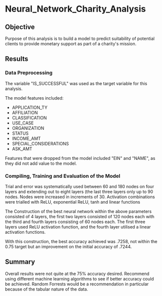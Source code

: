 # Neural_Network_Charity_Analysis

## Objective
Purpose of this analysis is to build a model to predict suitability of potential clients to provide monetary support as part of a charity's mission.

## Results

### Data Preprocessing
The variable "IS_SUCCESSFUL" was used as the target variable for this analysis.  

The model features included:
- APPLICATION_TY
- AFFILIATION
- CLASSIFICATION
- USE_CASE
- ORGANIZATION
- STATUS
- INCOME_AMT
- SPECIAL_CONSIDERATIONS
- ASK_AMT

Features that were dropped from the model included "EIN" and "NAME", as they did not add value to the model.

### Compiling, Training and Evaluation of the Model
Trial and error was systematically used between 60 and 180 nodes on four layers and extending out to eight layers (the last three layers only up to 90 nodes. Nodes were increased in increments of 30.  Activation combinations were trialled with ReLU, exponential ReLU, tanh and linear functions

The Construction of the best neural network within the above parameters consisted of 4 layers, the first two layers consisted of 120 nodes each with the third and fourth layers consisting of 60 nodes each.  The first three layers used ReLU activation function, and the fourth layer utilised a linear activation functions.

With this construction, the best accuracy achieved was .7258, not within the 0.75 target but an improvement on the initial accuracy of .7244.

## Summary

Overall results were not quite at the 75% accuracy desired.  Recommend using different machine learning algorithms to see if better accuracy could be achieved.  Random Forrests would be a recommendation in particular because of the tabular nature of the data. 

